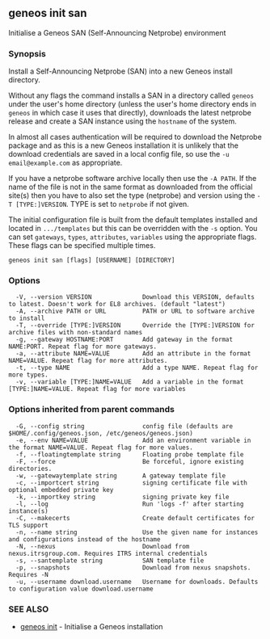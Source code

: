## geneos init san

Initialise a Geneos SAN (Self-Announcing Netprobe) environment

### Synopsis


Install a Self-Announcing Netprobe (SAN) into a new Geneos install
directory.

Without any flags the command installs a SAN in a directory called
`geneos` under the user's home directory (unless the user's home
directory ends in `geneos` in which case it uses that directly),
downloads the latest netprobe release and create a SAN instance using
the `hostname` of the system.

In almost all cases authentication will be required to download the
Netprobe package and as this is a new Geneos installation it is
unlikely that the download credentials are saved in a local config
file, so use the `-u email@example.com` as appropriate.

If you have a netprobe software archive locally then use the `-A
PATH`. If the name of the file is not in the same format as
downloaded from the official site(s) then you have to also set the
type (netprobe) and version using the `-T [TYPE:]VERSION`. TYPE is
set to `netprobe` if not given. 

The initial configuration file is built from the default templates
installed and located in `.../templates` but this can be overridden
with the `-s` option. You can set `gateways`, `types`, `attributes`,
`variables` using the appropriate flags. These flags can be specified
multiple times.


```
geneos init san [flags] [USERNAME] [DIRECTORY]
```

### Options

```
  -V, --version VERSION              Download this VERSION, defaults to latest. Doesn't work for EL8 archives. (default "latest")
  -A, --archive PATH or URL          PATH or URL to software archive to install
  -T, --override [TYPE:]VERSION      Override the [TYPE:]VERSION for archive files with non-standard names
  -g, --gateway HOSTNAME:PORT        Add gateway in the format NAME:PORT. Repeat flag for more gateways.
  -a, --attribute NAME=VALUE         Add an attribute in the format NAME=VALUE. Repeat flag for more attributes.
  -t, --type NAME                    Add a type NAME. Repeat flag for more types.
  -v, --variable [TYPE:]NAME=VALUE   Add a variable in the format [TYPE:]NAME=VALUE. Repeat flag for more variables
```

### Options inherited from parent commands

```
  -G, --config string                config file (defaults are $HOME/.config/geneos.json, /etc/geneos/geneos.json)
  -e, --env NAME=VALUE               Add an environment variable in the format NAME=VALUE. Repeat flag for more values.
  -f, --floatingtemplate string      Floating probe template file
  -F, --force                        Be forceful, ignore existing directories.
  -w, --gatewaytemplate string       A gateway template file
  -c, --importcert string            signing certificate file with optional embedded private key
  -k, --importkey string             signing private key file
  -l, --log                          Run 'logs -f' after starting instance(s)
  -C, --makecerts                    Create default certificates for TLS support
  -n, --name string                  Use the given name for instances and configurations instead of the hostname
  -N, --nexus                        Download from nexus.itrsgroup.com. Requires ITRS internal credentials
  -s, --santemplate string           SAN template file
  -p, --snapshots                    Download from nexus snapshots. Requires -N
  -u, --username download.username   Username for downloads. Defaults to configuration value download.username
```

### SEE ALSO

* [geneos init](geneos_init.md)	 - Initialise a Geneos installation

